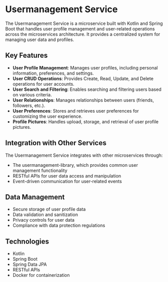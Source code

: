 # Usermanagement Service

The Usermanagement Service is a microservice built with Kotlin and Spring Boot that handles user profile management and user-related operations across the microservices architecture. It provides a centralized system for managing user data and profiles.

## Key Features

- **User Profile Management**: Manages user profiles, including personal information, preferences, and settings.
- **User CRUD Operations**: Provides Create, Read, Update, and Delete operations for user accounts.
- **User Search and Filtering**: Enables searching and filtering users based on various criteria.
- **User Relationships**: Manages relationships between users (friends, followers, etc.).
- **User Preferences**: Stores and retrieves user preferences for customizing the user experience.
- **Profile Pictures**: Handles upload, storage, and retrieval of user profile pictures.

## Integration with Other Services

The Usermanagement Service integrates with other microservices through:

- The usermanagement-library, which provides common user management functionality
- RESTful APIs for user data access and manipulation
- Event-driven communication for user-related events

## Data Management

- Secure storage of user profile data
- Data validation and sanitization
- Privacy controls for user data
- Compliance with data protection regulations

## Technologies

- Kotlin
- Spring Boot
- Spring Data JPA
- RESTful APIs
- Docker for containerization
